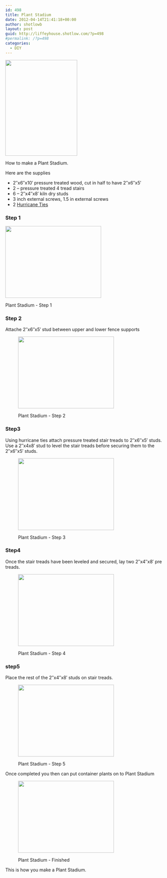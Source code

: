 ```yaml
---
id: 498
title: Plant Stadium
date: 2012-04-14T21:41:18+00:00
author: shotlowb
layout: post
guid: http://liffeyhouse.shotlow.com/?p=498
#permalink: /?p=498
categories:
  - DIY
---
```

[<img class="alignnone size-medium wp-image-223" title="The Stadium Plant Stand" src="http://liffeyhouse.shotlow.com/wp-content/uploads/2011/04/P4160185-225x300.jpg" alt="" width="225" height="300" />](http://localhost:4567/wp-content/uploads/2011/04/P4160185-e1303131772457.jpg)

How to make a Plant Stadium.

Here are the supplies

  * 2&#8243;x6&#8243;x10&#8242; pressure treated wood, cut in half to have 2&#8243;x6&#8243;x5&#8242;
  * 2 &#8211; pressure treated 4 tread stairs
  * 6 &#8211; 2&#8243;x4&#8243;x8&#8242; kiln dry studs
  * 3 inch external screws, 1.5 in external screws
  * 2 <a title="Hurricane Ties" href="http://www.strongtie.com/products/connectors/H.asp" target="_blank">Hurricane Ties</a>

### Step 1<figure id="attachment_503" style="width: 300px" class="wp-caption alignnone">

[<img class="size-medium wp-image-503" title="Plant Stadium" src="http://localhost:4567/wp-content/uploads/2012/04/P1010027-300x225.jpg" alt="" width="300" height="225" srcset="http://localhost:4567/wp-content/uploads/2012/04/P1010027-300x225.jpg 300w, http://localhost:4567/wp-content/uploads/2012/04/P1010027-768x576.jpg 768w, http://localhost:4567/wp-content/uploads/2012/04/P1010027-1024x768.jpg 1024w" sizes="(max-width: 300px) 100vw, 300px" />](http://localhost:4567/wp-content/uploads/2012/04/P1010027.jpg)<figcaption class="wp-caption-text">Plant Stadium - Step 1</figcaption></figure>

### Step 2

Attache 2&#8243;x6&#8243;x5&#8242; stud between upper and lower fence supports<figure id="attachment_501" style="width: 300px" class="wp-caption alignnone">

[<img class="size-medium wp-image-501 " title="Plant Stadium" src="http://localhost:4567/wp-content/uploads/2012/04/P4140028-300x225.jpg" alt="" width="300" height="225" srcset="http://localhost:4567/wp-content/uploads/2012/04/P4140028-300x225.jpg 300w, http://localhost:4567/wp-content/uploads/2012/04/P4140028-768x576.jpg 768w, http://localhost:4567/wp-content/uploads/2012/04/P4140028-1024x768.jpg 1024w" sizes="(max-width: 300px) 100vw, 300px" />](http://localhost:4567/wp-content/uploads/2012/04/P4140028.jpg)<figcaption class="wp-caption-text">Plant Stadium - Step 2</figcaption></figure>

### Step3

Using hurricane ties attach pressure treated stair treads to 2&#8243;x6&#8243;x5&#8242; studs. Use a 2&#8243;x4x8&#8242; stud to level the stair treads before securing them to the 2&#8243;x6&#8243;x5&#8242; studs.<figure id="attachment_502" style="width: 300px" class="wp-caption alignnone">

[<img class="size-medium wp-image-502 " title="Plant Stadium" src="http://localhost:4567/wp-content/uploads/2012/04/P4140029-300x225.jpg" alt="" width="300" height="225" srcset="http://localhost:4567/wp-content/uploads/2012/04/P4140029-300x225.jpg 300w, http://localhost:4567/wp-content/uploads/2012/04/P4140029-768x576.jpg 768w, http://localhost:4567/wp-content/uploads/2012/04/P4140029-1024x768.jpg 1024w" sizes="(max-width: 300px) 100vw, 300px" />](http://localhost:4567/wp-content/uploads/2012/04/P4140029.jpg)<figcaption class="wp-caption-text">Plant Stadium - Step 3</figcaption></figure>

### Step4

Once the stair treads have been leveled and secured, lay two 2&#8243;x4&#8243;x8&#8242; pre treads.<figure id="attachment_504" style="width: 300px" class="wp-caption alignnone">

[<img class="size-medium wp-image-504" title="Plant Stadium" src="http://localhost:4567/wp-content/uploads/2012/04/P4140030-300x225.jpg" alt="" width="300" height="225" srcset="http://localhost:4567/wp-content/uploads/2012/04/P4140030-300x225.jpg 300w, http://localhost:4567/wp-content/uploads/2012/04/P4140030-768x576.jpg 768w, http://localhost:4567/wp-content/uploads/2012/04/P4140030-1024x768.jpg 1024w" sizes="(max-width: 300px) 100vw, 300px" />](http://localhost:4567/wp-content/uploads/2012/04/P4140030.jpg)<figcaption class="wp-caption-text">Plant Stadium - Step 4</figcaption></figure>

### step5

Place the rest of the 2&#8243;x4&#8243;x8&#8242; studs on stair treads.<figure id="attachment_505" style="width: 300px" class="wp-caption alignnone">

[<img class="size-medium wp-image-505" title="Plant Stadium" src="http://localhost:4567/wp-content/uploads/2012/04/P4140031-300x225.jpg" alt="" width="300" height="225" />](http://localhost:4567/wp-content/uploads/2012/04/P4140031.jpg)<figcaption class="wp-caption-text">Plant Stadium - Step 5</figcaption></figure>

Once completed you then can put container plants on to Plant Stadium<figure id="attachment_506" style="width: 300px" class="wp-caption alignnone">

[<img class="size-medium wp-image-506" title="Plant Stadium" src="http://localhost:4567/wp-content/uploads/2012/04/P4140032-300x225.jpg" alt="" width="300" height="225" />](http://localhost:4567/wp-content/uploads/2012/04/P4140032.jpg)<figcaption class="wp-caption-text">Plant Stadium - Finished</figcaption></figure>

This is how you make a Plant Stadium.
